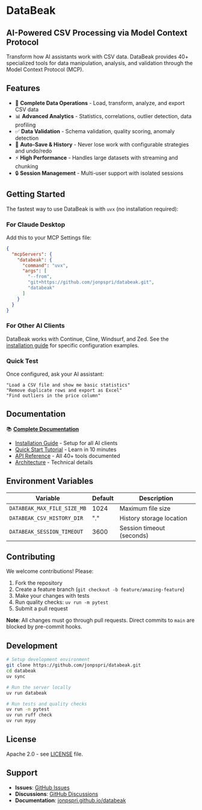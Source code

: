 # DataBeak

## AI-Powered CSV Processing via Model Context Protocol

Transform how AI assistants work with CSV data. DataBeak provides 40+
specialized tools for data manipulation, analysis, and validation through the
Model Context Protocol (MCP).

## Features

- 🔄 **Complete Data Operations** - Load, transform, analyze, and export CSV data
- 📊 **Advanced Analytics** - Statistics, correlations, outlier detection, data
  profiling
- ✅ **Data Validation** - Schema validation, quality scoring, anomaly detection
- 💾 **Auto-Save & History** - Never lose work with configurable strategies and
  undo/redo
- ⚡ **High Performance** - Handles large datasets with streaming and chunking
- 🔒 **Session Management** - Multi-user support with isolated sessions

## Getting Started

The fastest way to use DataBeak is with `uvx` (no installation required):

### For Claude Desktop

Add this to your MCP Settings file:

```json
{
  "mcpServers": {
    "databeak": {
      "command": "uvx",
      "args": [
        "--from",
        "git+https://github.com/jonpspri/databeak.git",
        "databeak"
      ]
    }
  }
}
```

### For Other AI Clients

DataBeak works with Continue, Cline, Windsurf, and Zed. See the
[installation guide](https://jonpspri.github.io/databeak/installation) for
specific configuration examples.

### Quick Test

Once configured, ask your AI assistant:

```text
"Load a CSV file and show me basic statistics"
"Remove duplicate rows and export as Excel"
"Find outliers in the price column"
```

## Documentation

📚 **[Complete Documentation](https://jonpspri.github.io/databeak/)**

- [Installation Guide](https://jonpspri.github.io/databeak/installation) - Setup
  for all AI clients
- [Quick Start Tutorial](https://jonpspri.github.io/databeak/tutorials/quickstart)
  \- Learn in 10 minutes
- [API Reference](https://jonpspri.github.io/databeak/api/overview) - All 40+
  tools documented
- [Architecture](https://jonpspri.github.io/databeak/architecture) - Technical
  details

## Environment Variables

| Variable                    | Default | Description               |
| --------------------------- | ------- | ------------------------- |
| `DATABEAK_MAX_FILE_SIZE_MB` | 1024    | Maximum file size         |
| `DATABEAK_CSV_HISTORY_DIR`  | "."     | History storage location  |
| `DATABEAK_SESSION_TIMEOUT`  | 3600    | Session timeout (seconds) |

## Contributing

We welcome contributions! Please:

1. Fork the repository
1. Create a feature branch (`git checkout -b feature/amazing-feature`)
1. Make your changes with tests
1. Run quality checks: `uv run -m pytest`
1. Submit a pull request

**Note**: All changes must go through pull requests. Direct commits to `main`
are blocked by pre-commit hooks.

## Development

```bash
# Setup development environment
git clone https://github.com/jonpspri/databeak.git
cd databeak
uv sync

# Run the server locally
uv run databeak

# Run tests and quality checks
uv run -m pytest
uv run ruff check
uv run mypy
```

## License

Apache 2.0 - see [LICENSE](LICENSE) file.

## Support

- **Issues**: [GitHub Issues](https://github.com/jonpspri/databeak/issues)
- **Discussions**:
  [GitHub Discussions](https://github.com/jonpspri/databeak/discussions)
- **Documentation**:
  [jonpspri.github.io/databeak](https://jonpspri.github.io/databeak/)

